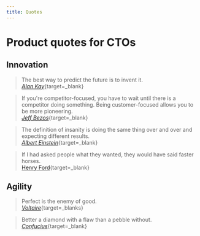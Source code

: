 ```yaml
---
title: Quotes
---
```


# Product quotes for CTOs

## Innovation

> The best way to predict the future is to invent it.<br>[_Alan Kay_](https://en.wikipedia.org/wiki/Alan_Kay){target=\_blank}

> If you're competitor-focused, you have to wait until there is a competitor doing something. Being customer-focused allows you to be more pioneering.<br>[_Jeff Bezos_](https://en.wikipedia.org/wiki/Jeff_Bezos){target=\_blank}

> The definition of insanity is doing the same thing over and over and expecting different results.<br>[_Albert Einstein_](https://en.wikipedia.org/wiki/Albert_Einstein){target=\_blank}

> If I had asked people what they wanted, they would have said faster horses.<br>[Henry Ford](https://en.wikipedia.org/wiki/Henry_Ford){target=\_blank}

## Agility

> Perfect is the enemy of good.<br>[_Voltaire_](https://en.wikipedia.org/wiki/Voltaire){target=\_blanks}

> Better a diamond with a flaw than a pebble without.<br>[_Confucius_](https://en.wikipedia.org/wiki/Confucius){target=\_blank}
